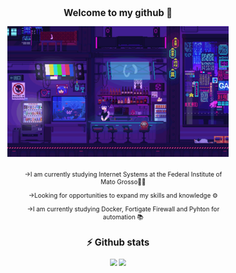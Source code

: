 <h2 align="center"> Welcome to my github 🤘 </h2>
<div align="center">
<img align="center" src="gif"/><br><br>
  <ul>->I am currently studying Internet Systems at the Federal Institute of Mato Grosso👨‍🏫</ul>
  <ul>->Looking for opportunities to expand my skills and knowledge ⚙️</ul>
  <ul>->I am currently studying Docker, Fortigate Firewall and Pyhton for automation 📚</ul>
</div>

<h2 align="center"> ⚡ Github stats </h2>
  
<div align="center" class="myWrapper" markdown="1">
<img src="https://github-readme-stats.vercel.app/api?username=andradecybersec&show_icons=true&theme=radical"> <img src="https://github-readme-stats.vercel.app/api/top-langs/?username=andradecybersec&show_icons=true&theme=radical" href="https://github.com/anuraghazra/github-readme-stats">
</div>


